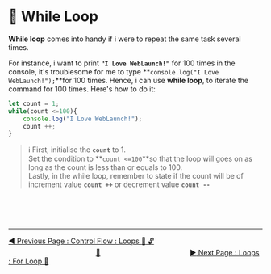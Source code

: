 # :key: While Loop

**While loop** comes into handy if i were to repeat the same task several times.

For instance, i want to print **`"I Love WebLaunch!"`** for 100 times in the console, it's troublesome for me to type **`console.log("I Love WebLaunch!");`**for 100 times. Hence, i can use **while loop**, to iterate the command for 100 times. Here's how to do it:

```javascript
let count = 1;
while(count <=100){
    console.log("I Love WebLaunch!");
    count ++;
}
```

>   :information_source:    First, initialise the **`count`** to 1. <br>    Set the condition to **`count <=100`**so that the loop will goes on as long as the count is less than or equals to 100. <br> Lastly, in the while loop, remember to state if the count will be of increment value **`count ++`** or decrement value **`count --`**

<br><br><br>
<hr>

[:arrow_backward: Previous Page : Control Flow : Loops :triangular_flag_on_post: :unlock:](../loops/README.md)  &nbsp;&nbsp;&nbsp;&nbsp;&nbsp;&nbsp;&nbsp;&nbsp;&nbsp;&nbsp;&nbsp;&nbsp;&nbsp;&nbsp;&nbsp;&nbsp;&nbsp;&nbsp;&nbsp;&nbsp;&nbsp;&nbsp;&nbsp;&nbsp;&nbsp;&nbsp;&nbsp;&nbsp;&nbsp;&nbsp;&nbsp;&nbsp;&nbsp;&nbsp;&nbsp;&nbsp;&nbsp;&nbsp;&nbsp;&nbsp;&nbsp;&nbsp;&nbsp;&nbsp;[:house_with_garden:](../../README.md)&nbsp;&nbsp;&nbsp;&nbsp;&nbsp;&nbsp;&nbsp;&nbsp;&nbsp;&nbsp;&nbsp;&nbsp;&nbsp;&nbsp;&nbsp;&nbsp;&nbsp;&nbsp;&nbsp;&nbsp;&nbsp;&nbsp;&nbsp;&nbsp;&nbsp;&nbsp;&nbsp;&nbsp;&nbsp;&nbsp;&nbsp;&nbsp;&nbsp;&nbsp;&nbsp;&nbsp;&nbsp;&nbsp;&nbsp;&nbsp;&nbsp;&nbsp;&nbsp;&nbsp;    [:arrow_forward: Next Page : Loops : For Loop :key: ](for-loop.md)


